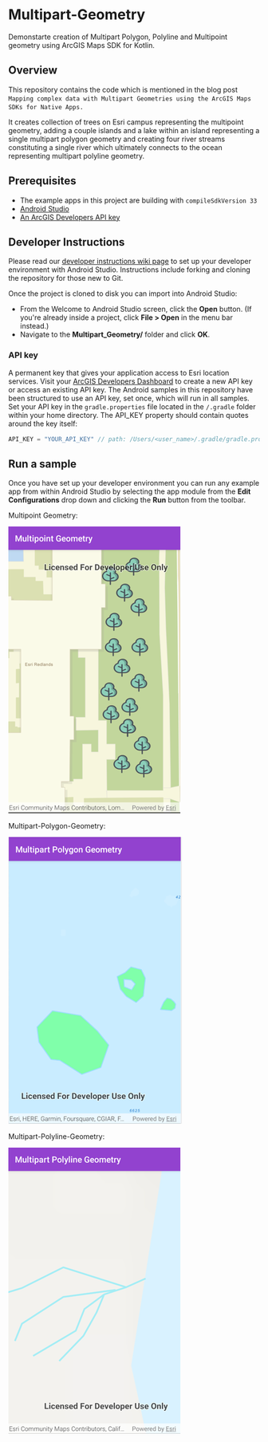 # Multipart-Geometry
Demonstarte creation of Multipart Polygon, Polyline and Multipoint geometry using ArcGIS Maps SDK for Kotlin.

## Overview
This repository contains the code which is mentioned in the blog post `Mapping complex data with Multipart Geometries using the ArcGIS Maps SDKs for Native Apps.`

It creates collection of trees on Esri campus representing the multipoint geometry, adding a couple islands and a lake within an island representing a single multipart polygon geometry and creating four river streams constituting a single river which ultimately connects to the ocean representing multipart polyline geometry.

## Prerequisites

* The example apps in this project are building with `compileSdkVersion 33`
* [Android Studio](http://developer.android.com/sdk/index.html)
* [An ArcGIS Developers API key](https://developers.arcgis.com/kotlin/get-started/#3-get-an-api-key)


## Developer Instructions

Please read our [developer instructions wiki page](https://github.com/Esri/arcgis-maps-sdk-kotlin-samples/wiki/Developer-Instructions) to set up your developer environment with Android Studio.  Instructions include forking and cloning the repository for those new to Git.

Once the project is cloned to disk you can import into Android Studio:

* From the Welcome to Android Studio screen, click the **Open** button. (If you're already inside a project, click **File > Open** in the menu bar instead.)
* Navigate to the **Multipart_Geometry/** folder and click **OK**.


### API key

A permanent key that gives your application access to Esri location services. Visit your [ArcGIS Developers Dashboard](https://developers.arcgis.com/dashboard) to create a new API key or access an existing API key.
The Android samples in this repository have been structured to use an API key, set once, which will run in all samples.
Set your API key in the `gradle.properties` file located in the `/.gradle` folder within your home directory.
The API_KEY property should contain quotes around the key itself:
```gradle
API_KEY = "YOUR_API_KEY" // path: /Users/<user_name>/.gradle/gradle.properties
```

## Run a sample

Once you have set up your developer environment you can run any example app from within Android Studio by selecting the app module from the **Edit Configurations** drop down and clicking the **Run** button from the toolbar.

Multipoint Geometry:  
  
![Multipoint-Geometry.png](img_3.png)

Multipart-Polygon-Geometry:  
  
![Multipart-Polygon-Geometry.png](img_4.png)

Multipart-Polyline-Geometry:  
  
![Multipart-Polyline-Geometry.png](img_5.png)
